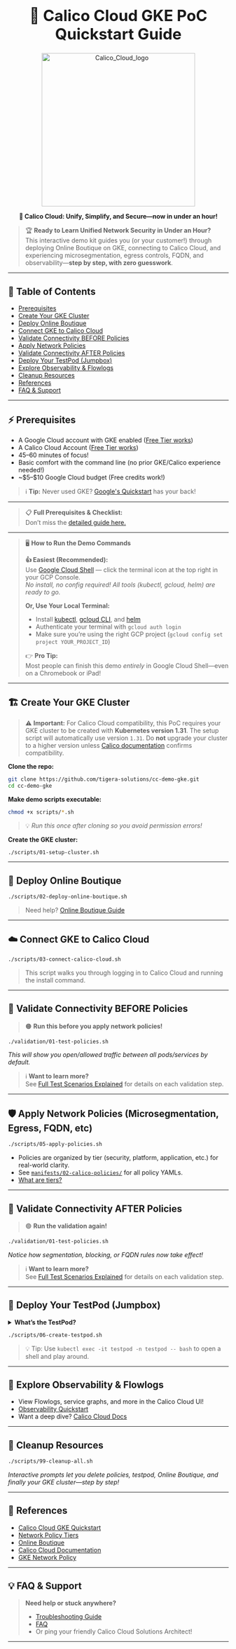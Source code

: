 <h1 align="center" style="font-size:2.5em">🚀 Calico Cloud GKE PoC Quickstart Guide</h1>

<p align="center">
  <img src="https://github.com/user-attachments/assets/a994de07-0a3b-479d-b7be-9fd393252a74" alt="Calico_Cloud_logo" width="350"/>
</p>

<p align="center"><b>🚀 Calico Cloud: Unify, Simplify, and Secure—now in under an hour!</b></p>


> 🏆 **Ready to Learn Unified Network Security in Under an Hour?** <br>
> This interactive demo kit guides you (or your customer!) through deploying Online Boutique on GKE, connecting to Calico Cloud, and experiencing microsegmentation, egress controls, FQDN, and observability—**step by step, with zero guesswork**.

---

## 📝 Table of Contents

* [Prerequisites](#prerequisites)
* [Create Your GKE Cluster](#create-your-gke-cluster)
* [Deploy Online Boutique](#deploy-online-boutique)
* [Connect GKE to Calico Cloud](#connect-gke-to-calico-cloud)
* [Validate Connectivity BEFORE Policies](#validate-connectivity-before-policies)
* [Apply Network Policies](#apply-network-policies)
* [Validate Connectivity AFTER Policies](#validate-connectivity-after-policies)
* [Deploy Your TestPod (Jumpbox)](#deploy-your-testpod-jumpbox)
* [Explore Observability & Flowlogs](#explore-observability--flowlogs)
* [Cleanup Resources](#cleanup-resources)
* [References](#references)
* [FAQ & Support](#faq--support)

---

## ⚡ Prerequisites

* A Google Cloud account with GKE enabled ([Free Tier works](https://cloud.google.com/free/))
* A Calico Cloud Account ([Free Tier works](https://www.calicocloud.io/home))
* 45–60 minutes of focus!
* Basic comfort with the command line (no prior GKE/Calico experience needed!)
* \~\$5–\$10 Google Cloud budget (Free credits work!)

> ℹ️ **Tip:** Never used GKE? [Google's Quickstart](https://cloud.google.com/kubernetes-engine/docs/quickstart) has your back!

---
> 📋 **Full Prerequisites & Checklist:**  
> Don’t miss the [detailed guide here.](./docs/01-prerequisites.md)
---

> 🖥️ **How to Run the Demo Commands**
>
> **👍 Easiest (Recommended):**  
> Use [Google Cloud Shell](https://cloud.google.com/shell) — click the terminal icon at the top right in your GCP Console.  
> *No install, no config required! All tools (kubectl, gcloud, helm) are ready to go.*
>
> **Or, Use Your Local Terminal:**  
> - Install [kubectl](https://kubernetes.io/docs/tasks/tools/install-kubectl/), [gcloud CLI](https://cloud.google.com/sdk/docs/install), and [helm](https://helm.sh/docs/intro/install/)
> - Authenticate your terminal with `gcloud auth login`  
> - Make sure you’re using the right GCP project (`gcloud config set project YOUR_PROJECT_ID`)
>
> 👉 **Pro Tip:**  
> Most people can finish this demo *entirely* in Google Cloud Shell—even on a Chromebook or iPad!

---
## 🏗️ Create Your GKE Cluster

> ⚠️ **Important:**
> For Calico Cloud compatibility, this PoC requires your GKE cluster to be created with **Kubernetes version 1.31**.
> The setup script will automatically use version `1.31`.
> Do **not** upgrade your cluster to a higher version unless [Calico documentation](https://docs.tigera.io/calico-cloud/get-started/gke) confirms compatibility.

**Clone the repo:**

```bash
git clone https://github.com/tigera-solutions/cc-demo-gke.git
cd cc-demo-gke
```

**Make demo scripts executable:**

```bash
chmod +x scripts/*.sh
```

> 💡 *Run this once after cloning so you avoid permission errors!*

**Create the GKE cluster:**

```bash
./scripts/01-setup-cluster.sh
```

---

## 🛒 Deploy Online Boutique

```bash
./scripts/02-deploy-online-boutique.sh
```

> Need help? [Online Boutique Guide](https://github.com/GoogleCloudPlatform/microservices-demo#quickstart)

---

## ☁️ Connect GKE to Calico Cloud

```bash
./scripts/03-connect-calico-cloud.sh
```

> This script walks you through logging in to Calico Cloud and running the install command.

---

## 🧪 Validate Connectivity BEFORE Policies

> 🟠 **Run this before you apply network policies!**

```bash
./validation/01-test-policies.sh
```

*This will show you open/allowed traffic between all pods/services by default.*

> ℹ️  **Want to learn more?**  
> See [Full Test Scenarios Explained](./validation/00-test-scenarios.md) for details on each validation step.
---

## 🛡️ Apply Network Policies (Microsegmentation, Egress, FQDN, etc)

```bash
./scripts/05-apply-policies.sh
```

* Policies are organized by tier (security, platform, application, etc.) for real-world clarity.
* See [`manifests/02-calico-policies/`](./manifests/01-calico-policies/) for all policy YAMLs.
* [What are tiers?](https://docs.tigera.io/calico/latest/network-policy/tiered-policy)

---

## 🧪 Validate Connectivity AFTER Policies

> 🟢 **Run the validation again!**

```bash
./validation/01-test-policies.sh
```

*Notice how segmentation, blocking, or FQDN rules now take effect!*

> ℹ️  **Want to learn more?**  
> See [Full Test Scenarios Explained](./validation/00-test-scenarios.md) for details on each validation step.
---

## 🔬 Deploy Your TestPod (Jumpbox)

<details>
<summary><b>What’s the TestPod?</b></summary>
<p>
A "jumpbox" pod in its own namespace to let you safely run <code>dig</code>, <code>curl</code>, or <code>ping</code> without affecting app workloads. Perfect for validating policy enforcement hands-on.
</p>
</details>

```bash
./scripts/06-create-testpod.sh
```

> 💡 Tip: Use <code>kubectl exec -it testpod -n testpod -- bash</code> to open a shell and play around.

---

## 👀 Explore Observability & Flowlogs

* View Flowlogs, service graphs, and more in the Calico Cloud UI!
* [Observability Quickstart](./03-observability.md)
* Want a deep dive? [Calico Cloud Docs](https://docs.tigera.io/calico-cloud/observability)

---

## 🧹 Cleanup Resources

```bash
./scripts/99-cleanup-all.sh
```

*Interactive prompts let you delete policies, testpod, Online Boutique, and finally your GKE cluster—step by step!*

---

## 🔗 References

* [Calico Cloud GKE Quickstart](https://docs.tigera.io/calico-cloud/get-started/gke)
* [Network Policy Tiers](https://docs.tigera.io/calico/latest/network-policy/tiered-policy)
* [Online Boutique](https://github.com/GoogleCloudPlatform/microservices-demo)
* [Calico Cloud Documentation](https://docs.tigera.io/calico-cloud)
* [GKE Network Policy](https://cloud.google.com/kubernetes-engine/docs/how-to/network-policy)

---

## 💡 FAQ & Support

> **Need help or stuck anywhere?**
>
> * [Troubleshooting Guide](./02-troubleshooting.md)
> * [FAQ](./04-faq.md)
> * Or ping your friendly Calico Cloud Solutions Architect!

---
